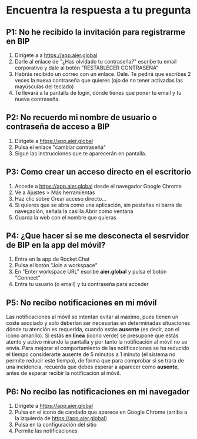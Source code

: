 # Encuentra la respuesta a tu pregunta

## P1: No he recibido la invitación para registrarme en BIP

1. Dirígete a a https://app.aier.global
2. Darle al enlace de "¿Has olvidado tu contraseña?" escribe tu email corporativo y dale al botón "RESTABLECER CONTRASEÑA"
3. Habrás recibido un correo con un enlace. Dale. Te pedirá que escribas 2 veces la nueva contraseña que quieres (ojo de no tener activadas las mayúsculas del teclado)
4. Te llevará a la pantalla de login, dónde tienes que poner tu email y tu nueva contraseña.


## P2: No recuerdo mi nombre de usuario o contraseña de acceso a BIP

1. Dirígete a https://app.aier.global
2. Pulsa el enlace "cambiar contraseña"
3. Sigue las instrucciones que te aparecerán en pantalla.

## P3: Como crear un acceso directo en el escritorio

1. Accede a https://app.aier.global desde el navegador Google Chrome
2. Ve a Ajustes > Más herramientas
3. Haz clic sobre Crear acceso directo...
4. Si quieres que se abra como una aplicación, sin pestañas ni barra de navegación, señala la casilla Abrir como ventana
5. Guarda la web con el nombre que quieras

## P4: ¿Que hacer si se me desconecta el sesrvidor de BIP en la app del móvil?

1. Entra en la app de Rocket.Chat 
2. Pulsa el botón "Join a workspace"
3. En "Enter workspace URL" escribe **aier.global** y pulsa el botón "Connect"
4. Entra tu usuario (o email) y tu contraseña para acceder

## P5: No recibo notificaciones en mi móvil

Las notificaciones al móvil se intentan evitar al máximo, pues tienen un coste asociado y solo deberían ser necesarias en determinadas situaciones dónde tu atención es requerida, cuando estás **ausente** (es decir, con el icono amarillo). Si estás **en línea** (icono verde) se presupone que estás atento y activo mirando la pantalla y por tanto la notificación al móvil no se envía. Para mejorar el comportamiento de las notificaciones se ha reducido el tiempo considerarte ausente de 5 minutos a 1 minuto (el sistema no permite reducir este tiempo), de forma que para comprobar si se trara de una incidencia, recuerda que debes esperar a aparecer como **ausente**, antes de esperar recibir la notificación al móvil.

## P6: No recibo las notificaciones en mi navegador

1. Dirígete a https://app.aier.global
2. Pulsa en el icono de candado que aparece en Google Chrome (arriba a la izquierda de https://app.aier.global)
3. Pulsa en la configuración del sitio
4. Permite las notificaciones


